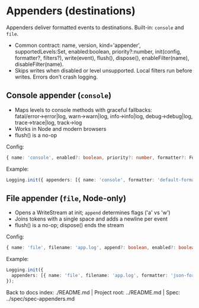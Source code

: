 # Appenders (destinations)

Appenders deliver formatted events to destinations. Built-in: `console` and `file`.

- Common contract: name, version, kind='appender', supportedLevels:Set, enabled:boolean, priority?:number, init(config, formatter?, filters?), write(event), flush(), dispose(), enableFilter(name), disableFilter(name).
- Skips writes when disabled or level unsupported. Local filters run before writes. Errors don’t crash logging.

## Console appender (`console`)

- Maps levels to console methods with graceful fallbacks: fatal/error→error|log, warn→warn|log, info→info|log, debug→debug|log, trace→trace|log, track→log
- Works in Node and modern browsers
- flush() is a no-op

Config:
```ts
{ name: 'console', enabled?: boolean, priority?: number, formatter?: FormatterConfig, filters?: FilterConfig[] }
```

Example:
```ts
Logging.init({ appenders: [{ name: 'console', formatter: 'default-formatter' }] });
```

## File appender (`file`, Node-only)

- Opens a WriteStream at init; `append` determines flags ('a' vs 'w')
- Joins tokens with a single space and adds a newline per event
- flush() is a no-op; dispose() ends the stream

Config:
```ts
{ name: 'file', filename: 'app.log', append?: boolean, enabled?: boolean, priority?: number, formatter?: FormatterConfig, filters?: FilterConfig[] }
```

Example:
```ts
Logging.init({
  appenders: [{ name: 'file', filename: 'app.log', formatter: 'json-formatter' }]
});
```

Back to docs index: ./README.md | Project root: ../README.md | Spec: ../spec/spec-appenders.md

